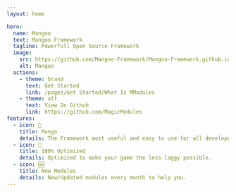 ```yaml
---
layout: home

hero:
  name: Mangoo
  text: Mangoo Framework
  tagline: Powerfull Open Source Framework
  image:
    src: https://github.com/Mangoo-Framework/Mangoo-Framework.github.io/blob/main/docs/icons/icon.png?raw=true
    alt: Mangoo
  actions:
    - theme: brand
      text: Get Started
      link: /pages/Get Started/What Is MModules
    - theme: alt
      text: View On Github
      link: https://github.com/MagicModules
features:
  - icon: 🥭
    title: Mango
    details: The Framework most useful and easy to use for all developers!
  - icon: 🚀
    title: 100% Optimized
    details: Optimized to make your game the less laggy possible.
  - icon: 🆕
    title: New Modules
    details: New/Updated modules every month to help you.
---
```


<style>
:root {
  --vp-home-hero-name-color: transparent;
  --vp-home-hero-name-background: -webkit-linear-gradient(120deg, #DB6A63 30%, #7B63DB);

  --vp-home-hero-image-background-image: linear-gradient(-45deg, #DB6A63 50%, #7B63DB 50%);
  --vp-home-hero-image-filter: blur(44px);
}
</style>
